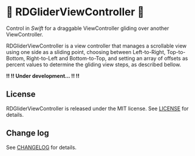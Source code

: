 # 🛫 RDGliderViewController 🛬

Control in *Swift* for a draggable ViewController gliding over another ViewController.

RDGliderViewController is a view controller that manages a scrollable view using one side as a sliding point, choosing between Left-to-Right, Top-to-Bottom, Right-to-Left and Bottom-to-Top, and setting an array of offsets as percent values to determine the gliding view steps, as described bellow.

**‼️ ‼️ Under development... ‼️ ‼️**

## License

RDGliderViewController is released under the MIT license. See [LICENSE](https://github.com/gelemias/RDGliderViewController/blob/develop/LICENSE) for details.


## Change log

See [CHANGELOG](https://github.com/gelemias/RDGliderViewController/blob/develop/CHANGELOG.md) for details.
